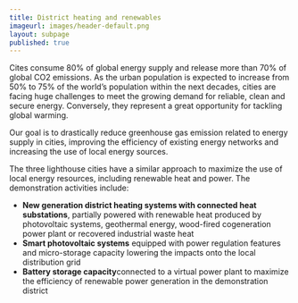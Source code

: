 ```yaml
---
title: District heating and renewables
imageurl: images/header-default.png
layout: subpage
published: true
---
```

Cites consume 80% of global energy supply and release more than 70% of global CO2 emissions. As the urban population is expected to increase from 50% to 75% of the world’s population within the next decades, cities are facing huge challenges to meet the growing demand for reliable, clean and secure energy. Conversely, they represent a great opportunity for tackling global warming.

Our goal is to drastically reduce greenhouse gas emission related to energy supply in cities, improving the efficiency of existing energy networks and increasing the use of local energy sources.

The three lighthouse cities have a similar approach to maximize the use of local energy resources, including renewable heat and power. The demonstration activities include:

* **New generation district heating systems with connected heat substations**, partially powered with renewable heat produced by photovoltaic systems, geothermal energy, wood-fired cogeneration power plant or recovered industrial waste heat
* **Smart photovoltaic systems** equipped with power regulation features and micro-storage capacity lowering the impacts onto the local distribution grid
* **Battery storage capacity**connected to a virtual power plant to maximize the efficiency of renewable power generation in the demonstration district  
